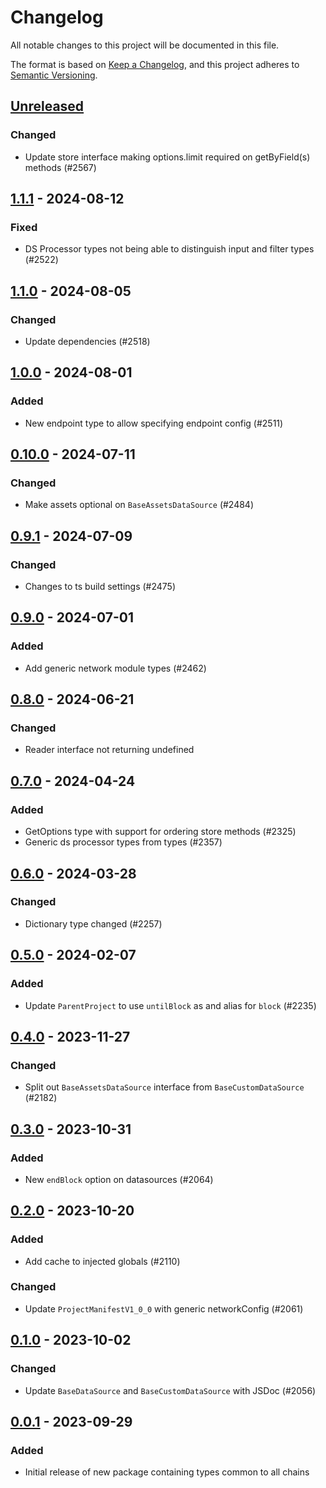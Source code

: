 # Changelog
All notable changes to this project will be documented in this file.

The format is based on [Keep a Changelog](https://keepachangelog.com/en/1.0.0/),
and this project adheres to [Semantic Versioning](https://semver.org/spec/v2.0.0.html).

## [Unreleased]
### Changed
- Update store interface making options.limit required on getByField(s) methods (#2567)

## [1.1.1] - 2024-08-12
### Fixed
- DS Processor types not being able to distinguish input and filter types (#2522)

## [1.1.0] - 2024-08-05
### Changed
- Update dependencies (#2518)

## [1.0.0] - 2024-08-01
### Added
- New endpoint type to allow specifying endpoint config (#2511)

## [0.10.0] - 2024-07-11
### Changed
- Make assets optional on `BaseAssetsDataSource` (#2484)

## [0.9.1] - 2024-07-09
### Changed
- Changes to ts build settings (#2475)

## [0.9.0] - 2024-07-01
### Added
- Add generic network module types (#2462)

## [0.8.0] - 2024-06-21
### Changed
- Reader interface not returning undefined

## [0.7.0] - 2024-04-24
### Added
- GetOptions type with support for ordering store methods (#2325)
- Generic ds processor types from types (#2357)

## [0.6.0] - 2024-03-28
### Changed
- Dictionary type changed (#2257)

## [0.5.0] - 2024-02-07
### Added
- Update `ParentProject` to use `untilBlock` as and alias for `block` (#2235)

## [0.4.0] - 2023-11-27
### Changed
- Split out `BaseAssetsDataSource` interface from `BaseCustomDataSource` (#2182)

## [0.3.0] - 2023-10-31
### Added
- New `endBlock` option on datasources (#2064)

## [0.2.0] - 2023-10-20
### Added
- Add cache to injected globals (#2110)

### Changed
- Update `ProjectManifestV1_0_0` with generic networkConfig (#2061)

## [0.1.0] - 2023-10-02
### Changed
- Update `BaseDataSource` and `BaseCustomDataSource` with JSDoc (#2056)

## [0.0.1] - 2023-09-29
### Added
- Initial release of new package containing types common to all chains

[Unreleased]: https://github.com/subquery/subql/compare/types-core/1.1.1...HEAD
[1.1.1]: https://github.com/subquery/subql/compare/types-core/1.1.0...types-core/1.1.1
[1.1.0]: https://github.com/subquery/subql/compare/types-core/1.0.0...types-core/1.1.0
[1.0.0]: https://github.com/subquery/subql/compare/types-core/0.10.0...types-core/1.0.0
[0.10.0]: https://github.com/subquery/subql/compare/types-core/0.9.1...types-core/0.10.0
[0.9.1]: https://github.com/subquery/subql/compare/types-core/0.9.0...types-core/0.9.1
[0.9.0]: https://github.com/subquery/subql/compare/types-core/0.8.0...types-core/0.9.0
[0.8.0]: https://github.com/subquery/subql/compare/types-core/0.7.0...types-core/0.8.0
[0.7.0]: https://github.com/subquery/subql/compare/types-core/0.6.0...types-core/0.7.0
[0.6.0]: https://github.com/subquery/subql/compare/types-core/0.5.0...types-core/0.6.0
[0.5.0]: https://github.com/subquery/subql/compare/types-core/0.4.0...types-core/0.5.0
[0.4.0]: https://github.com/subquery/subql/compare/types-core/0.3.0...types-core/0.4.0
[0.3.0]: https://github.com/subquery/subql/compare/types-core/0.2.0...types-core/0.3.0
[0.2.0]: https://github.com/subquery/subql/compare/types-core/0.1.0...types-core/0.2.0
[0.1.0]: https://github.com/subquery/subql/compare/types-core/0.0.1...types-core/0.1.0
[0.0.1]: https://github.com/subquery/subql/tag/types-core/0.0.1
